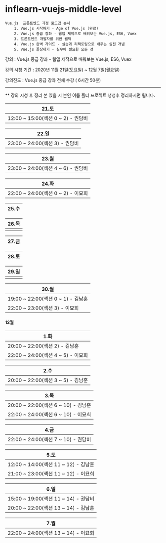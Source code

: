 # inflearn-vuejs-middle-level

```
Vue.js  프론트엔드 과정 로드맵 순서
    1. Vue.js 시작하기 - Age of Vue.js (완료)
    2. Vue.js 중급 강좌 - 웹앱 제작으로 배워보는 Vue.js, ES6, Vuex
    3. 프론트엔드 개발자를 위한 웹팩
    4. Vue.js 완벽 가이드 - 실습과 리팩토링으로 배우는 실전 개념
    5. Vue.js 끝장내기 - 실무에 필요한 모든 것 
```

강의 : Vue.js 중급 강좌 - 웹앱 제작으로 배워보는 Vue.js, ES6, Vuex

강의 시청 기간 : 2020년 11월 21일(토요일) ~ 12월 7일(월요일)

강의진도 :  Vue.js 중급 강좌 전체 수강 ( 6시간 50분)

---

** 강의 시청 후 정리 본 있을 시 본인 이름 폴더 프로젝트 생성후 정리하시면 됩니다.

| 21.토 |
| ---  |  
| 12:00 ~ 15:00(섹션 0 ~ 2) - 권담비 |

| 22.일 |
| ---   | 
| 23:00 ~ 24:00(섹션 3) - 권담비 |


| 23.월 |
| ---  | 
| 23:00 ~ 24:00(섹션 4 ~ 6) - 권담비 |

| 24.화 |
| ---  | 
| 22:00 ~ 24:00(섹션 0 ~ 2) - 이묘희 |

| 25.수 |
| ---  | 

| 26.목 |
| ---  | 
|  |

| 27.금|
| --- | 

| 28.토|
| --- | 


| 29.일|
| --- | 
|  |

| 30.월| 
| --- |
| 19:00 ~ 22:00(섹션 0 ~ 1) - 김남훈 |
| 22:00 ~ 23:00(섹션 3) - 이묘희 | 


#### 12월 

| 1.화|
| --- | 
| 20:00 ~ 22:00(섹션 2) - 김남훈 |
| 22:00 ~ 24:00(섹션 4 ~ 5) - 이묘희 |

| 2.수|
| --- | 
| 20:00 ~ 22:00(섹션 3 ~ 5) - 김남훈 |

| 3.목|
| --- | 
| 20:00 ~ 22:00(섹션 6 ~ 10) - 김남훈 |
| 22:00 ~ 24:00(섹션 6 ~ 10) - 이묘희 |

| 4.금|
| --- | 
| 22:00 ~ 24:00(섹션 7 ~ 10) - 권담비 |


| 5.토|
| --- | 
| 12:00 ~ 14:00(섹션 11 ~ 12) - 김남훈 |
| 21:00 ~ 23:00(섹션 11 ~ 12) - 이묘희 | 

| 6.일|
| --- | 
| 15:00 ~ 19:00(섹션 11 ~ 14) - 권담비 |
| 20:00 ~ 22:00(섹션 13 ~ 14) - 김남훈 |

| 7.월|
| --- | 
| 22:00 ~ 24:00(섹션 13 ~ 14) - 이묘희 | 
